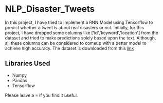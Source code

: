 # NLP_Disaster_Tweets

In this project, I have tried to implement a RNN Model using Tensorflow to predict whether a tweet is about real disasters or not. Initially, for this project, I have dropped some columns like ['id','keyword','location'] from the dataset and tried to make predictions solely based upon the text. Although, all these columns can be considered to comeup with a better model to achieve high accuracy. The dataset is downloaded from this [link](https://www.kaggle.com/c/nlp-getting-started/data)

## Libraries Used
<ul>
  <li>Numpy</li>
  <li>Pandas</li>
  <li>Tensorflow</li>
</ul>

Please leave a ⭐ if you find it useful.
